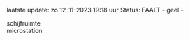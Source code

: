 laatste update: 
zo 12-11-2023 19:18   uur 
Status: FAALT - geel - 
<div class="service Y">schijfruimte</div><div class="service Y">microstation</div>